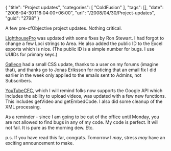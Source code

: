 {
	"title": "Project updates",
	"categories": [
		"ColdFusion"
	],
	"tags": [],
	"date": "2008-04-30T18:04:00+06:00",
	"url": "/2008/04/30/Project-updates",
	"guid": "2798"
}

A few pre-cfObjective project updates. Nothing critical.

<a href="http://lighthousepro.riaforge.org">LighthousePro</a> was updated with some fixes by Ron Stewart. I had forgot to change a few Loci strings to Area. He also added the public ID to the Excel exports which is nice. (The public ID is a simple number for bugs. I use UUIDs for primary keys.)

<a href="http://galleon.riaforge.org">Galleon</a> had a small CSS update, thanks to a user on my forums (imagine that), and thanks go to Jonas Eriksson for noticing that an email fix I did earlier in the week only applied to the emails sent to Admins, not Subscribers.

<a href="http://youtubecfc.riaforge.org">YouTubeCFC</a>, which I will remind folks now supports the Google API which includes the ability to upload videos, was updated with a few new functions. This includes getVideo and getEmbedCode. I also did some cleanup of the XML processing.

As a reminder - since I am going to be out of the office until Monday, you are not allowed to find bugs in any of my code. My code is perfect. It will not fail. It is pure as the morning dew. Etc.

p.s. If you have read this far, congrats. Tomorrow I <i>may</i>, stress <i>may</i> have an exciting announcement to make.